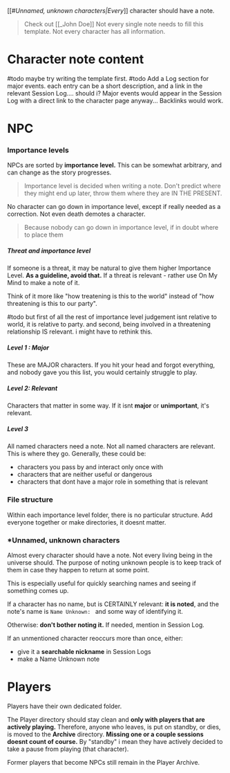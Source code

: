 [[#*Unnamed, unknown characters|Every*]] character should have a note.

> Check out [[_John Doe]]
> Not every single note needs to fill this template. Not every character has all information.

# Character note content

#todo maybe try writing the template first.
#todo Add a Log section for major events. each entry can be a short description, and a link in the relevant Session Log.... should i? Major events would appear in the Session Log with a direct link to the character page anyway... Backlinks would work.

# NPC

### Importance levels

NPCs are sorted by **importance level.** This can be somewhat arbitrary, and can change as the story progresses.

> Importance level is decided when writing a note.
> Don't predict where they might end up later, throw them where they are IN THE PRESENT.

No character can go down in importance level, except if really needed as a correction. Not even death demotes a character.

> Because nobody can go down in importance level, if in doubt where to place them

##### Threat and importance level

If someone is a threat, it may be natural to give them higher Importance Level.
**As a guideline, avoid that.**
If a threat is relevant - rather use On My Mind to make a note of it.

Think of it more like "how treatening is this to the world" instead of "how threatening is this to our party".

#todo but first of all the rest of importance level judgement isnt relative to world, it is relative to party. and second, being involved in a threatening relationship IS relevant. i might have to rethink this.

##### Level 1 : Major

These are MAJOR characters. 
If you hit your head and forgot everything, and nobody gave you this list, you would certainly struggle to play.

##### Level 2: Relevant

Characters that matter in some way.
If it isnt **major** or **unimportant**, it's relevant.

##### Level 3

All named characters need a note. Not all named characters are relevant. This is where they go.
Generally, these could be:
- characters you pass by and interact only once with
- characters that are neither useful or dangerous
- characters that dont have a major role in something that is relevant

### File structure
Within each importance level folder, there is no particular structure.
Add everyone together or make directories, it doesnt matter.

### \*Unnamed, unknown characters

Almost every character should have a note.
Not every living being in the universe should.
The purpose of noting unknown people is to keep track of them in case they happen to return at some point.

This is especially useful for quickly searching names and seeing if something comes up. 

If a character has no name, but is CERTAINLY relevant: **it is noted**, and the note's name is `Name Unknown: ` and some way of identifying it.

Otherwise: **don't bother noting it.** If needed, mention in Session Log.

If an unmentioned character reoccurs more than once, either: 
- give it a **searchable nickname** in Session Logs
- make a Name Unknown note

# Players

Players have their own dedicated folder.

The Player directory should stay clean and **only with players that are actively playing.**
Therefore, anyone who leaves, is put on standby, or dies, is moved to the **Archive** directory.
**Missing one or a couple sessions doesnt count of course.** By "standby" i mean they have actively decided to take a pause from playing (that character).

Former players that become NPCs still remain in the Player Archive.